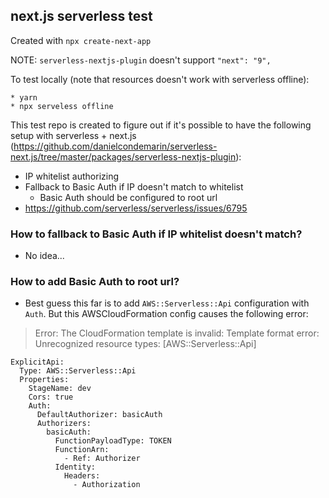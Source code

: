 ## next.js serverless test

Created with `npx create-next-app`

NOTE: `serverless-nextjs-plugin` doesn't support `"next": "9",`

To test locally (note that resources doesn't work with serverless offline):

```
* yarn
* npx serveless offline
```

This test repo is created to figure out if it's possible to have the following setup with serverless + next.js (https://github.com/danielcondemarin/serverless-next.js/tree/master/packages/serverless-nextjs-plugin):

- IP whitelist authorizing
- Fallback to Basic Auth if IP doesn't match to whitelist
  - Basic Auth should be configured to root url
- https://github.com/serverless/serverless/issues/6795

### How to fallback to Basic Auth if IP whitelist doesn't match?

- No idea...

### How to add Basic Auth to root url?

- Best guess this far is to add `AWS::Serverless::Api` configuration with `Auth`. But this AWSCloudFormation config causes the following error:

> Error: The CloudFormation template is invalid: Template format error: Unrecognized resource types: [AWS::Serverless::Api]

```
ExplicitApi:
  Type: AWS::Serverless::Api
  Properties:
    StageName: dev
    Cors: true
    Auth:
      DefaultAuthorizer: basicAuth
      Authorizers:
        basicAuth:
          FunctionPayloadType: TOKEN
          FunctionArn:
            - Ref: Authorizer
          Identity:
            Headers:
              - Authorization
```
